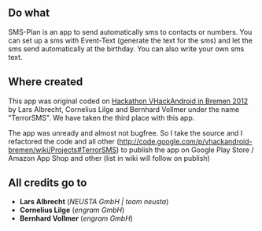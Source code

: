 ## Do what ##
SMS-Plan is an app to send automatically sms to contacts or numbers. You can set up a sms with Event-Text (generate the text for the sms) and let the sms send automatically at the birthday.
You can also write your own sms text.

## Where created ##
This app was original coded on [Hackathon VHackAndroid in Bremen 2012](http://bremen.gtugs.org/events/vhackandroidbremen) by Lars Albrecht, Cornelius Lilge and Bernhard Vollmer under the name "TerrorSMS". We have taken the third place with this app.

The app was unready and almost not bugfree. So I take the source and I refactored the code and all other (http://code.google.com/p/vhackandroid-bremen/wiki/Projects#TerrorSMS) to publish the app on Google Play Store / Amazon App Shop and other (list in wiki will follow on publish)

## All credits go to ##
  * **Lars Albrecht** (_NEUSTA GmbH | team neusta_)
  * **Cornelius Lilge** (_engram GmbH_)
  * **Bernhard Vollmer** (_engram GmbH_)
